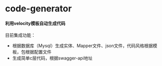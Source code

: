 # code-generator
#### 利用velocity模板自动生成代码

目前集成功能：

- 根据数据库（Mysql）生成实体、Mapper文件、json文件，代码风格根据模板，包根据配置文件
- 生成简单c层代码，根据swagger-api地址

